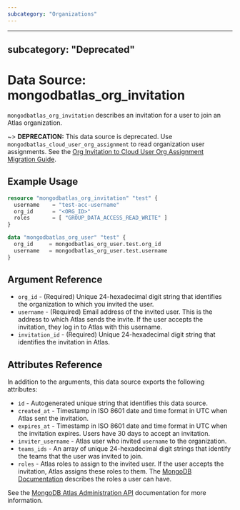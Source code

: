 ```yaml
---
subcategory: "Organizations"
---
```


---
subcategory: "Deprecated"    
---

# Data Source: mongodbatlas_org_invitation

`mongodbatlas_org_invitation` describes an invitation for a user to join an Atlas organization.

~> **DEPRECATION:** This data source is deprecated. Use `mongodbatlas_cloud_user_org_assignment` to read organization user assignments. See the [Org Invitation to Cloud User Org Assignment Migration Guide](../guides/org-invitation-to-cloud-user-org-assignment-migration-guide).

## Example Usage

```terraform
resource "mongodbatlas_org_invitation" "test" {
  username    = "test-acc-username"
  org_id      = "<ORG_ID>"
  roles       = [ "GROUP_DATA_ACCESS_READ_WRITE" ]
}

data "mongodbatlas_org_user" "test" {
  org_id     = mongodbatlas_org_user.test.org_id
  username   = mongodbatlas_org_user.test.username
}
```

## Argument Reference

* `org_id` - (Required) Unique 24-hexadecimal digit string that identifies the organization to which you invited the user.
* `username` - (Required) Email address of the invited user. This is the address to which Atlas sends the invite. If the user accepts the invitation, they log in to Atlas with this username.
* `invitation_id` - (Required) Unique 24-hexadecimal digit string that identifies the invitation in Atlas.

## Attributes Reference

In addition to the arguments, this data source exports the following attributes:

* `id` - Autogenerated unique string that identifies this data source.
* `created_at` - Timestamp in ISO 8601 date and time format in UTC when Atlas sent the invitation.
* `expires_at` - Timestamp in ISO 8601 date and time format in UTC when the invitation expires. Users have 30 days to accept an invitation.
* `inviter_username` - Atlas user who invited `username` to the organization.
* `teams_ids` - An array of unique 24-hexadecimal digit strings that identify the teams that the user was invited to join.
* `roles` - Atlas roles to assign to the invited user. If the user accepts the invitation, Atlas assigns these roles to them. The [MongoDB Documentation](https://www.mongodb.com/docs/atlas/reference/user-roles/#organization-roles) describes the roles a user can have.

See the [MongoDB Atlas Administration API](https://docs.atlas.mongodb.com/reference/api/organization-get-one-invitation/) documentation for more information.
